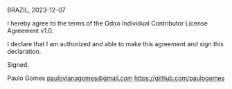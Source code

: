 BRAZIL, 2023-12-07

I hereby agree to the terms of the Odoo Individual Contributor License
Agreement v1.0.

I declare that I am authorized and able to make this agreement and sign this
declaration.

Signed,

Paulo Gomes paulovianagomes@gmail.com https://github.com/paulogomes